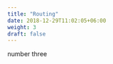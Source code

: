 ```yaml
---
title: "Routing"
date: 2018-12-29T11:02:05+06:00
weight: 3
draft: false
---
```


number three
